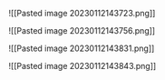 ![[Pasted image 20230112143723.png]]

![[Pasted image 20230112143756.png]]

![[Pasted image 20230112143831.png]]

![[Pasted image 20230112143843.png]]


